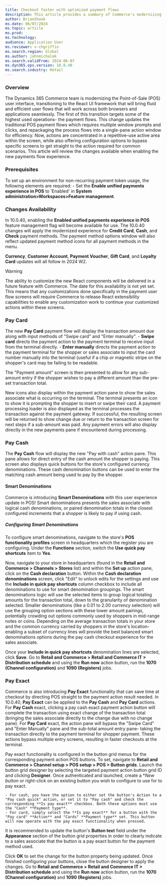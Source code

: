 ```yaml
---
title: Checkout faster with optimized payment flows
description: This article provides a summary of Commerce's modernizing updates to the Point of Sale payment flows
author: BrianShook
ms.date: 06/07/2024
ms.topic: article
ms.prod: 
ms.technology: 
audience: Application User
ms.reviewer: v-chgriffin
ms.search.region: Global
ms.author: johnmichalak
ms.search.validFrom: 2024-06-07
ms.dyn365.ops.version: 10.0.40
ms.search.industry: Retail
---
```



### Overview
The Dynamics 365 Commerce team is modernizing the Point-of-Sale (POS) user interface, transitioning to the React UI framework that will bring fluid and efficient user flows that will work across both browsers and applications seamlessly. The first of this transition targets some of the highest used operations- the payment flows. This change updates the traditional POS payment flows which requires multiple window prompts and clicks, and repackaging the process flows into a single-pane action window for efficiency. Now, actions are concentrated in a repetitive-use active area within the screen, while also offering configuration options to bypass specific screens to get straight to the action required for common scenarios. This article will review the changes available when enabling the new payments flow experience.

### Prerequisites
To set up an environment for non-recurring payment token usage, the following elements are required:
	- Set the **Enable unified payments experience in POS**  to 'Enabled' in **System administration>Workspaces>Feature management**. 

### Changes Availability
In 10.0.40, enabling the **Enabled unified payments experience in POS** feature management flag will become available for use. The 10.0.40 changes will apply the modernized experience for **Credit Card**, **Cash**, and **Check** payment methods. The payment method options window will also reflect updated payment method icons for all payment methods in the menu.

**Currency**, **Customer Account**, **Payment Voucher**, **Gift Card**, and **Loyalty Card** updates will all follow in 2024 W2. 

>[!WARNING]
>The ability to customize the new React components will be delivered in a future feature with Commerce. The date for this availability is not yet set. This means that any customizations done specifically in the payment user flow screens will require Commerce to release React extensibility capabilities to enable any customization work to continue your customized actions within these screens.

### Pay Card
The new **Pay Card** payment flow will display the transaction amount due along with input methods of "Swipe card" and "Enter manually". 
	- **Swipe card** directs the payment action to the payment terminal to receive input from the terminal directly.
	- **Enter manually** directs the payment action to the payment terminal for the shopper or sales associate to input the card number manually into the terminal (useful if a chip or magnetic stripe on the shopper's card may be failing to be readable.

The "Payment amount" screen is then presented to allow for any sub-amount entry if the shopper wishes to pay a different amount than the pre-set transaction total. 

New icons also display within the payment action pane to show the sales associate what is occurring on the terminal. The terminal presents an icon to show it is prompting the shopper to insert or swipe their card. A payment processing loader is also displayed as the terminal processes the transaction against the payment gateway. If successful, the resulting screen will be returned to show change due or return to the transaction screen for next steps if a sub-amount was paid. Any payment errors will also display directly in the new payments pane if encountered during processing.


### Pay Cash
The **Pay Cash** flow will display the new "Pay with cash" action pane. This pane allows for direct entry of the cash amount the shopper is paying. This screen also displays quick buttons for the store's configured currency denominations. These cash denomination buttons can be used to enter the matching cash amount being used to pay by the shopper.

#### Smart Denominations
Commerce is introducing **Smart Denominations** with this user experience update in POS! Smart denominations presents the sales associate with logical cash denominations, or paired denomination totals in the closest configured increments that a shopper is likely to pay if using cash. 

##### Configuring Smart Denominations
To configure smart denominations, navigate to the store's **POS functionality profiles** screen in headquarters which the register you are configuring. Under the **Functions** section, switch the **Use quick pay shortcuts** item to **Yes**. 

Now, navigate to your store in headquarters (found in the **Retail and Commerce > Channels > Stores** list) and within the **Set up** action pane, click on the **Cash declaration** button. Within the **Cash declaration denominations** screen, click "Edit" to unlock edits for the settings and use the **Include in quick pay shortcuts** column checkbox to include all denominations to use for smart denomination groupings. The smart denominations logic will use the selected items to group logical totaling amounts for the transaction total, down to the granularity of denomination selected. Smaller denominations (like a 0.01 to 2.00 currency selection) will use the grouping option sections with these lower amount pairings, potentially crowding out options commonly used by shoppers in mid-range notes or coins. Depending on the average transaction totals in your store and the common currency carried by shoppers in the store's location- enabling a subset of currency lines will provide the best balanced smart denominations options during the pay cash checkout experience for the sales associate.

Once your **Include in quick pay shortcuts** denomination lines are selected, click **Save**. Go to **Retail and Commerce > Retail and Commerce IT > Distribution schedule** and using the **Run now** action button, run the **1070 (Channel configuration)** and **1090 (Registers)** jobs.

### Pay Exact
Commerce is also introducing **Pay Exact** functionality that can save time at checkout by directing POS straight to the payment action result needed. In 10.0.40, **Pay Exact** can be applied to the **Pay Cash** and **Pay Card** actions. For **Pay Cash** exact, clicking a pay cash exact payment action button will complete the transaction using exact change of the transaction total (bringing the sales associate directly to the change due with no change pane). For **Pay Card** exact, the action pane will bypass the "Swipe Card" and "Enter Manually" pane and the sub-total amount entry pane- taking the transaction directly to the payment terminal for shopper payment. These actions bypass multiple entry screens, resulting in faster checkouts at the terminal.

Pay exact functionality is configured in the button grid menus for the corresponding payment action POS buttons. To set, navigate to **Retail and Commerce > Channel setup > POS setup > POS > Button grids**. Launch the button grid designer by selecting the targeted payment action button grid ID and clicking **Designer**. Once authenticated and launched, create a **New button* or right-click on an existing button you wish to configure to use for to pay exact. 

	- For cash, you have the option to either set the button's Action to a "Pay cash quick" action, or set it to "Pay cash" and check the corresponding **Is pay exact** checkbox. Both these options must use the "Cash" **Payment type**. 
	- For card, simply select the **Is pay exact** for a button with the "Pay card" **Action** and "Cards" **Payment type** set. This button will now operate with the pay exact functionality when pressed.

It is recommended to update the button's **Button text** field under the **Appearance** section of the button grid properties in order to clearly indicate to a sales associate that the button is a pay exact button for the payment method used.

Click **OK** to set the change for the button property being updated. Once finished configuring your buttons, close the button designer to apply the changes. Go to **Retail and Commerce > Retail and Commerce IT > Distribution schedule** and using the **Run now** action button, run the **1070 (Channel configuration)** and **1090 (Registers)** jobs.
